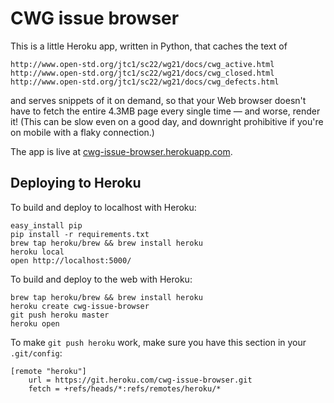 # CWG issue browser

This is a little Heroku app, written in Python, that caches the
text of

    http://www.open-std.org/jtc1/sc22/wg21/docs/cwg_active.html
    http://www.open-std.org/jtc1/sc22/wg21/docs/cwg_closed.html
    http://www.open-std.org/jtc1/sc22/wg21/docs/cwg_defects.html

and serves snippets of it on demand, so that your Web browser doesn't
have to fetch the entire 4.3MB page every single time — and worse,
render it! (This can be slow even on a good day, and downright prohibitive
if you're on mobile with a flaky connection.)

The app is live at [cwg-issue-browser.herokuapp.com](https://cwg-issue-browser.herokuapp.com/).


Deploying to Heroku
-------------------

To build and deploy to localhost with Heroku:

    easy_install pip
    pip install -r requirements.txt
    brew tap heroku/brew && brew install heroku
    heroku local
    open http://localhost:5000/

To build and deploy to the web with Heroku:

    brew tap heroku/brew && brew install heroku
    heroku create cwg-issue-browser
    git push heroku master
    heroku open

To make `git push heroku` work, make sure you have this section in your
`.git/config`:

    [remote "heroku"]
        url = https://git.heroku.com/cwg-issue-browser.git
        fetch = +refs/heads/*:refs/remotes/heroku/*
